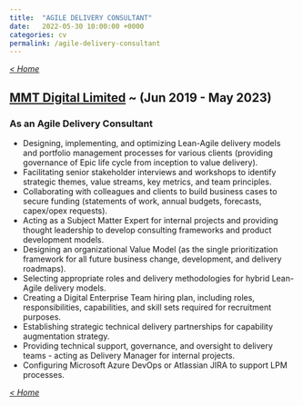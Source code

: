 ```yaml
---
title:  "AGILE DELIVERY CONSULTANT"
date:   2022-05-30 10:00:00 +0000
categories: cv
permalink: /agile-delivery-consultant
---
```

_[< Home](https://robertbarrow.github.io/cv/)_

## **[MMT Digital Limited](https://robertbarrow.github.io/cv/mmt-digital)** ~ (Jun 2019 - May 2023)

### As an **Agile Delivery Consultant** 

- Designing, implementing, and optimizing Lean-Agile delivery models and portfolio management processes for various clients (providing governance of Epic life cycle from inception to value delivery).
- Facilitating senior stakeholder interviews and workshops to identify strategic themes, value streams, key metrics, and team principles.
- Collaborating with colleagues and clients to build business cases to secure funding (statements of work, annual budgets, forecasts, capex/opex requests).
- Acting as a Subject Matter Expert for internal projects and providing thought leadership to develop consulting frameworks and product development models.
- Designing an organizational Value Model (as the single prioritization framework for all future business change, development, and delivery roadmaps).
- Selecting appropriate roles and delivery methodologies for hybrid Lean-Agile delivery models.
- Creating a Digital Enterprise Team hiring plan, including roles, responsibilities, capabilities, and skill sets required for recruitment purposes.
- Establishing strategic technical delivery partnerships for capability augmentation strategy.
- Providing technical support, governance, and oversight to delivery teams - acting as Delivery Manager for internal projects.
- Configuring Microsoft Azure DevOps or Atlassian JIRA to support LPM processes.

_[< Home](https://robertbarrow.github.io/cv/)_